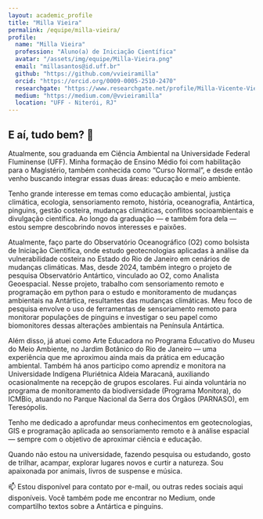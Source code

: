 ```yaml
---
layout: academic_profile
title: "Milla Vieira"
permalink: /equipe/milla-vieira/
profile:
  name: "Milla Vieira"
  profession: "Aluno(a) de Iniciação Científica"
  avatar: "/assets/img/equipe/Milla-Vieira.png"
  email: "millasantos@id.uff.br"
  github: "https://github.com/vvieiramilla"
  orcid: "https://orcid.org/0009-0005-2510-2470"
  researchgate: "https://www.researchgate.net/profile/Milla-Vicente-Vieira"
  medium: "https://medium.com/@vvieiramilla"
  location: "UFF - Niterói, RJ"
---
```


## E aí, tudo bem? 🐧

Atualmente, sou graduanda em Ciência Ambiental na Universidade Federal Fluminense (UFF). Minha formação de Ensino Médio foi com habilitação para o Magistério, também conhecida como “Curso Normal”, e desde então venho buscando integrar essas duas áreas: educação e meio ambiente.

Tenho grande interesse em temas como educação ambiental, justiça climática, ecologia, sensoriamento remoto, história, oceanografia, Antártica, pinguins, gestão costeira, mudanças climáticas, conflitos socioambientais e divulgação científica. Ao longo da graduação — e também fora dela — estou sempre descobrindo novos interesses e paixões.

Atualmente, faço parte do Observatório Oceanográfico (O2) como bolsista de Iniciação Científica, onde estudo geotecnologias aplicadas à análise da vulnerabilidade costeira no Estado do Rio de Janeiro em cenários de mudanças climáticas. Mas, desde 2024, também integro o projeto de pesquisa Observatório Antártico, vinculado ao O2, como Analista Geoespacial. Nesse projeto, trabalho com sensoriamento remoto e programação em python para o estudo e monitoramento de mudanças ambientais na Antártica, resultantes das mudanças climáticas. Meu foco de pesquisa envolve o uso de ferramentas de sensoriamento remoto para monitorar populações de pinguins e investigar o seu papel como biomonitores dessas alterações ambientais na Península Antártica.

Além disso, já atuei como Arte Educadora no Programa Educativo do Museu do Meio Ambiente, no Jardim Botânico do Rio de Janeiro — uma experiência que me aproximou ainda mais da prática em educação ambiental. Também há anos participo como aprendiz e monitora na Universidade Indígena Pluriétnica Aldeia Maracanã, auxiliando ocasionalmente na recepção de grupos escolares. Fui ainda voluntária no programa de monitoramento da biodiversidade (Programa Monitora), do ICMBio, atuando no Parque Nacional da Serra dos Órgãos (PARNASO), em Teresópolis.

Tenho me dedicado a aprofundar meus conhecimentos em geotecnologias, GIS e programação aplicada ao sensoriamento remoto e à análise espacial — sempre com o objetivo de aproximar ciência e educação.

Quando não estou na universidade, fazendo pesquisa ou estudando, gosto de trilhar, acampar, explorar lugares novos e curtir a natureza. Sou apaixonada por animais, livros de suspense e música.

📫 Estou disponível para contato por e-mail, ou outras redes sociais aqui disponíveis. Você também pode me encontrar no Medium, onde compartilho textos sobre a Antártica e pinguins.
